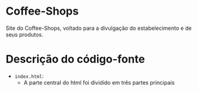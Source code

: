 # Coffee-Shops
Site do Coffee-Shops, voltado para a divulgação do estabelecimento e de seus produtos.
# Descrição do código-fonte

- `index.html`:
    - A parte central do html foi dividido em três partes principais